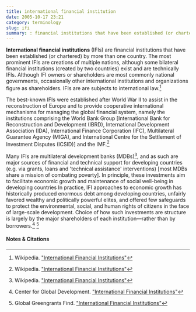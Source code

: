 ```yaml
---
title: international financial institution
date: 2005-10-17 23:21
category: terminology
slug: ifi
summary: : financial institutions that have been established (or chartered) by more than one country
---
```


<!--
tags: info, faq
icon: file-code-o
summary: 
-->

<!--
layout: post
title:  international financial institution
date:   2005-10-17 23:21:09
categories: terminology
permalink: /ifi/
published: true
comments: true
-->

**International financial institutions** (IFIs) are financial institutions that have been established (or chartered) by more than one country. The most prominent IFIs are creations of multiple nations, although some bilateral financial institutions (created by two countries) exist and are technically IFIs. Although IFI owners or shareholders are most commonly national governments, occasionally other international institutions and organizations figure as shareholders. IFIs are are subjects to international law.[^1]

The best-known IFIs were established after World War II to assist in the reconstruction of Europe and to provide cooperative international mechanisms for managing the global financial system, namely the institutions comprising the World Bank Group [International Bank for Reconstruction and Development (IBRD), International Development Association (IDA), International Finance Corporation (IFC), Multilateral Guarantee Agency (MIGA), and International Centre for the Settlement of Investment Disputes (ICSID)] and the IMF.[^1]

Many IFIs are multilateral development banks (MDBs)[^1], and as such are major sources of financial and technical support for developing countries (e.g. via grants, loans and 'technical assistance' interventions) [most MDBs share a mission of combating poverty]. In principle, these investments aim to facilitate economic growth and maintenance of social well-being in developing countries In practice, IFI approaches to economic growth has historically produced enormous debt among developing countries, unfairly favored wealthy and politically powerful elites, and offered few safeguards to protect the environmental, social, and human rights of citizens in the face of large-scale development. Choice of how such investments are structure is largely by the major shareholders of each institution—rather than by borrowers.[^2] [^3]


#### Notes & Citations

[^1]: Wikipedia. ["International Financial Institutions"](http://en.wikipedia.org/wiki/International_financial_institutions)
[^2]: Center for Global Development. ["International Financial Institutions"](http://www.cgdev.org/topics/ifi)
[^3]: Global Greengrants Find. ["International Financial Institutions"](http://www.greengrants.org/our-community/thematic-advisory-boards/ifi-advisory-board/)
